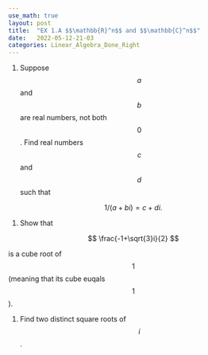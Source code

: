 ```yaml
---
use_math: true
layout: post
title:  "EX 1.A $$\mathbb{R}^n$$ and $$\mathbb{C}^n$$"
date:   2022-05-12-21-03
categories: Linear_Algebra_Done_Right
---
```

1. Suppose $$a$$ and $$b$$ are real numbers, not both $$0$$. Find real numbers $$c$$ and $$d$$ such that

$$
1/(a+bi)=c+di.
$$

1. Show that

$$
\frac{-1+\sqrt{3}i}{2}
$$

is a cube root of $$1$$ (meaning that its cube euqals $$1$$).
1. Find two distinct square roots of $$i$$.